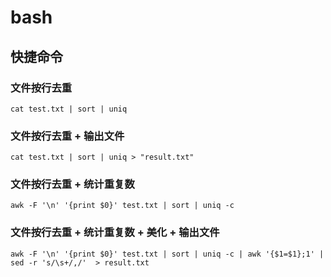 # bash

## 快捷命令

### 文件按行去重
```
cat test.txt | sort | uniq
```

### 文件按行去重 + 输出文件
```
cat test.txt | sort | uniq > "result.txt"
```

### 文件按行去重 + 统计重复数
```
awk -F '\n' '{print $0}' test.txt | sort | uniq -c
```

### 文件按行去重 + 统计重复数 + 美化 + 输出文件
```
awk -F '\n' '{print $0}' test.txt | sort | uniq -c | awk '{$1=$1};1' | sed -r 's/\s+/,/'  > result.txt
```


